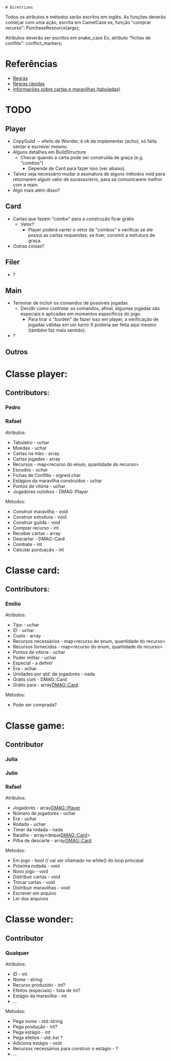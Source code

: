 	# Diretrizes

Todos os atributos e métodos serão escritos em inglês.
As funções deverão começar com uma ação, escrita em CamelCase
ex, função "comprar recurso":
<type> PurchaseResource(args);

Atributos deverão ser escritos em snake_case
Ex, atributo "fichas de conflito":
<type> conflict_markers;

# Referências
* [Regras](https://waa.ai/O48v)
* [Regras rápidas](https://waa.ai/O48z)
* [Informações sobre cartas e maravilhas (tabuladas)](https://github.com/dmag-ufsm/Game/tree/master/references)

# TODO
## Player
* CopyGuild -- efeito de Wonder, é ok de implementar (acho), só falta sentar e
  escrever mesmo.
* Alguns detalhes em BuildStructure
    * Checar quando a carta pode ser construída de graça (e.g. "combos")
        * Depende de Card para fazer isso (ver abaixo).
* Talvez seja necessário mudar a assinatura de alguns métodos void para
  retornarem algum valor de sucesso/erro, para se comunicarem melhor com a
  main.
* Algo mais além disso?
## Card
* Cartas que fazem "combo" para a construção ficar grátis
    * Vetor?
        * Player poderá varrer o vetor de "combos" e verificar se ele possui as
          cartas requeridas; se tiver, constrói a estrutura de graça.
* Outras coisas?
## Filer
* ?
## Main
* Terminar de incluir os comandos de possíveis jogadas
    * Decidir como controlar os comandos, afinal, algumas jogadas são especiais
      e aplicadas em momentos específicos do jogo.
      * Para tirar o "burden" de fazer isso em player, a verificação de jogadas
        válidas em um turno X poderia ser feita aqui mesmo (também faz mais
        sentido).
* ?
## Outros

# Classe player:

## Contributors:
### Pedro
### Rafael


Atributos:
- Tabuleiro - uchar
- Moedas - uchar
- Cartas na mão - array
- Cartas jogadas - array
- Recursos - map<recurso do enum, quantidade do recurso>
- Escudos - uchar
- Fichas de Conflito - signed char
- Estágios da maravilha construídos - uchar
- Pontos de vitória - uchar
- Jogadores vizinhos - DMAG::Player

Métodos:
- Construir maravilha - void
- Construir estrutura - void
- Construir guilda - void
- Comprar recurso - int 
- Receber cartas - array
- Descartar - DMAG::Card
- Combate - int
- Calcular pontuação - int

# Classe card:
## Contributors:
### Emilio

Atributos:
- Tipo - uchar
- ID - uchar
- Custo - array
- Recursos necessários - map<recurso do enum, quantidade do recurso>
- Recursos fornecidos - map<recurso do enum, quantidade do recurso>
- Pontos de vitória - uchar
- Poder militar - uchar
- Especial - a definir
- Era - uchar
- Unidades por qtd. de jogadores - nada
- Grátis com - DMAG::Card
- Grátis para - array<DMAG::Card>

Métodos:
- Pode ser comprada?

# Classe game:

## Contributor
### Julia
### Julio
### Rafael


Atributos:
- Jogadores - array<DMAG::Player>
- Número de jogadores - uchar
- Era - uchar
- Rodada - uchar
- Timer da rodada - nada
- Baralho - array<deque<DMAG::Card>>
- Pilha de descarte - array<DMAG::Card>

Métodos:
- Em jogo - bool // vai ser chamado no while() do loop principal
- Próxima rodada - void
- Novo jogo - void
- Distribuir cartas - void
- Trocar cartas - void
- Distribuir maravilhas - void
- Escrever em arquivo
- Ler dos arquivos

# Classe wonder:
## Contributor
### Qualquer


Atributos:
- ID - int
- Nome - string
- Recurso produzido - int?
- Efeitos (especiais) - lista de int?
- Estágio da maravilha - int
- ...

Métodos:
- Pega nome - std::string
- Pega produção - int?
- Pega estágio - int
- Pega efeitos - std::list<int> ?
- Adiciona estágio - void
- Recursos necessários para construir o estágio - ?
- ...
